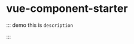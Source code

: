 # vue-component-starter

::: demo this is `description`

<template>
  <div>
    <MyComp></MyComp>
  </div>
</template>

<script lang="ts">
    import MyComp from '../packages/index.ts'
    import { Component, Vue, Prop, Watch } from 'vue-property-decorator'

    @Component({
      components:{
        MyComp
      }
    })
    export default class App extends Vue {}
</script>

:::
